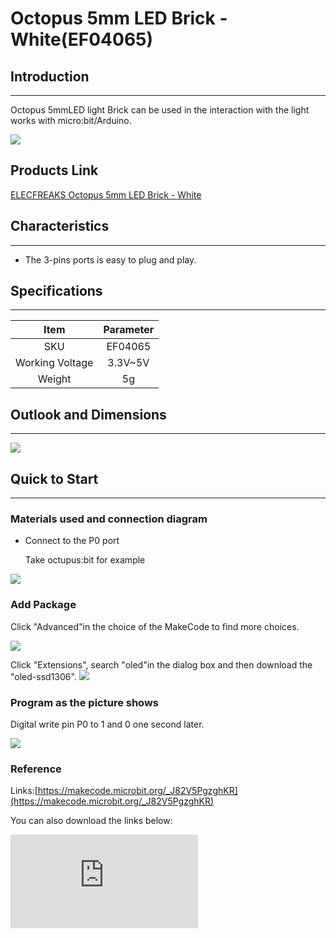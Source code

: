 ﻿# Octopus 5mm LED Brick - White(EF04065)

## Introduction
---
Octopus 5mmLED light Brick can be used in the interaction with the light works with micro:bit/Arduino.

 ![](https://wiki-media-ef.oss-cn-hongkong.aliyuncs.com/i18n/en/docusaurus-plugin-content-docs/current/microbit/sensor/octopus-sensors/output/images/FJgPKrD.jpg)

## Products Link

[ELECFREAKS Octopus 5mm LED Brick - White](https://shop.elecfreaks.com/products/elecfreaks-octopus-5mm-led-brick-white?_pos=1&_sid=07fafd6c5&_ss=r)


## Characteristics
---

- The 3-pins ports is easy to plug and play.

## Specifications
---

Item | Parameter
:-: | :-:
SKU|EF04065
Working Voltage|3.3V~5V
Weight|5g


## Outlook and Dimensions
---

 ![](https://wiki-media-ef.oss-cn-hongkong.aliyuncs.com/i18n/en/docusaurus-plugin-content-docs/current/microbit/sensor/octopus-sensors/output/images/G7swW1F.png)

## Quick to Start
---
### Materials used and connection diagram

- Connect to the P0 port

  Take octupus:bit for example

![](https://wiki-media-ef.oss-cn-hongkong.aliyuncs.com/i18n/en/docusaurus-plugin-content-docs/current/microbit/sensor/octopus-sensors/output/images/n43XoAW.jpg)

### Add Package
Click "Advanced"in the choice of the MakeCode to find more choices.

![](https://wiki-media-ef.oss-cn-hongkong.aliyuncs.com/i18n/en/docusaurus-plugin-content-docs/current/microbit/sensor/octopus-sensors/output/images/smtcNoB.png)

Click "Extensions", search "oled"in the dialog box and then download the "oled-ssd1306".
![](https://wiki-media-ef.oss-cn-hongkong.aliyuncs.com/i18n/en/docusaurus-plugin-content-docs/current/microbit/sensor/octopus-sensors/output/images/VGSLRXB.png)

### Program as the picture shows
Digital write pin P0 to 1 and 0 one second later.

![](https://wiki-media-ef.oss-cn-hongkong.aliyuncs.com/i18n/en/docusaurus-plugin-content-docs/current/microbit/sensor/octopus-sensors/output/images/AAzv9pn.png)

### Reference

Links:[https://makecode.microbit.org/_J82V5PgzghKR](https://makecode.microbit.org/_J82V5PgzghKR)

You can also download the links below:


<div
    style={{
        position: 'relative',
        paddingBottom: '60%',
        overflow: 'hidden',
    }}
>
    <iframe
        src="https://makecode.microbit.org/_J82V5PgzghKR"
        frameborder="0"
        sandbox="allow-popups allow-forms allow-scripts allow-same-origin"
        style={{
            position: 'absolute',
            width: '100%',
            height: '100%',
        }}
    />
</div>


### Result

- LED flashes each second.

## Relevant Cases
---

## Technique Files
---
